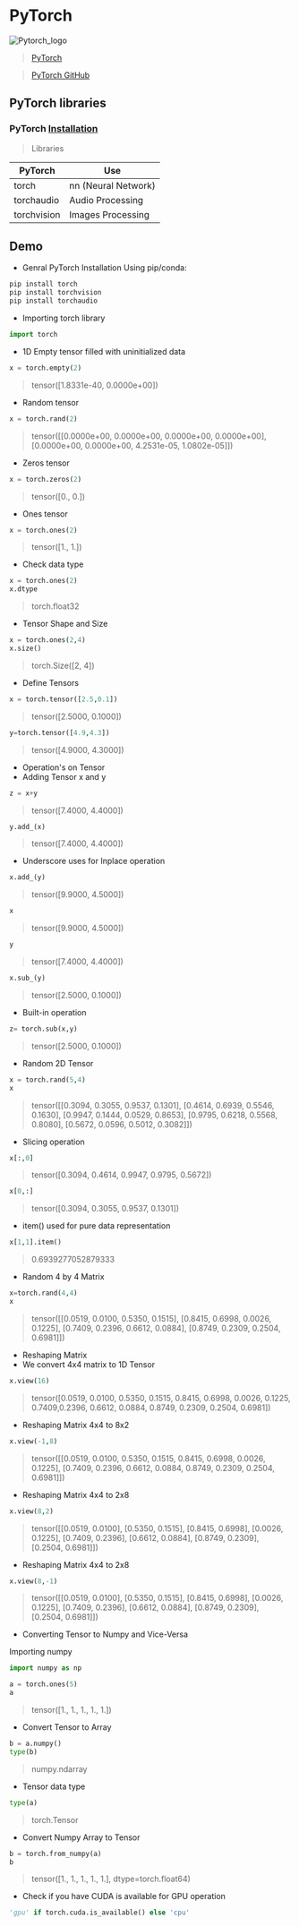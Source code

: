 # PyTorch


![Pytorch_logo](https://user-images.githubusercontent.com/58439868/133604410-de7e686c-c683-4239-8020-616b8cc304cb.png)


>[PyTorch](https://pytorch.org/)

>[PyTorch GitHub](https://github.com/pytorch/pytorch)

## PyTorch libraries 

### PyTorch [Installation](https://pytorch.org/get-started/locally/)

>Libraries

PyTorch         |      Use
--------------- |---------------
torch           |     nn (Neural Network)
torchaudio      |     Audio Processing
torchvision     |     Images Processing


## Demo
- Genral PyTorch Installation Using pip/conda:
```python
pip install torch
pip install torchvision
pip install torchaudio
```
- Importing torch library

```python
import torch
```
- 1D Empty tensor filled with uninitialized data

```python
x = torch.empty(2)
```
> tensor([1.8331e-40, 0.0000e+00])


- Random tensor

```python
x = torch.rand(2)
```
>tensor([[0.0000e+00, 0.0000e+00, 0.0000e+00, 0.0000e+00],
        [0.0000e+00, 0.0000e+00, 4.2531e-05, 1.0802e-05]])

- Zeros tensor

```python
x = torch.zeros(2)
```
>tensor([0., 0.])

- Ones tensor
```python
x = torch.ones(2)
```
>tensor([1., 1.])

- Check data type

```python
x = torch.ones(2)
x.dtype
```
>torch.float32

- Tensor Shape and Size
```python
x = torch.ones(2,4)
x.size()
```
>torch.Size([2, 4])

- Define Tensors
```python
x = torch.tensor([2.5,0.1])
```
>tensor([2.5000, 0.1000])

```python
y=torch.tensor([4.9,4.3])
```
>tensor([4.9000, 4.3000])

- Operation's on Tensor
- Adding Tensor x and y
```python
z = x+y
```
>tensor([7.4000, 4.4000])


```python
y.add_(x)
```
>tensor([7.4000, 4.4000])

- Underscore uses for Inplace operation
```python
x.add_(y)
```
>tensor([9.9000, 4.5000])


```python
x
```
>tensor([9.9000, 4.5000])
```python
y
```
>tensor([7.4000, 4.4000]) 

```python
x.sub_(y)
```
> tensor([2.5000, 0.1000])

- Built-in operation
```python
z= torch.sub(x,y)
```
>tensor([2.5000, 0.1000])

- Random 2D Tensor

```python
x = torch.rand(5,4)
x
```
>tensor([[0.3094, 0.3055, 0.9537, 0.1301],
        [0.4614, 0.6939, 0.5546, 0.1630],
        [0.9947, 0.1444, 0.0529, 0.8653],
        [0.9795, 0.6218, 0.5568, 0.8080],
        [0.5672, 0.0596, 0.5012, 0.3082]])
   
  
- Slicing operation
```python
x[:,0]
```
> tensor([0.3094, 0.4614, 0.9947, 0.9795, 0.5672])


```python
x[0,:]
```
> tensor([0.3094, 0.3055, 0.9537, 0.1301])

- item() used for pure data representation
```python
x[1,1].item()
```
> 0.6939277052879333

- Random 4 by 4 Matrix
```python
x=torch.rand(4,4)
x
```
> tensor([[0.0519, 0.0100, 0.5350, 0.1515],
        [0.8415, 0.6998, 0.0026, 0.1225],
        [0.7409, 0.2396, 0.6612, 0.0884],
        [0.8749, 0.2309, 0.2504, 0.6981]])
        

- Reshaping Matrix
- We convert 4x4 matrix to 1D Tensor
```python
x.view(16)
```
>tensor([0.0519, 0.0100, 0.5350, 0.1515, 0.8415, 0.6998, 0.0026, 0.1225,
          0.7409,0.2396, 0.6612, 0.0884, 0.8749, 0.2309, 0.2504, 0.6981])
        
- Reshaping Matrix 4x4 to 8x2  
```python
x.view(-1,8)
```
> tensor([[0.0519, 0.0100, 0.5350, 0.1515, 0.8415, 0.6998, 0.0026, 0.1225],
          [0.7409, 0.2396, 0.6612, 0.0884, 0.8749, 0.2309, 0.2504, 0.6981]])

- Reshaping Matrix 4x4 to 2x8
```python
x.view(8,2)
```
>tensor([[0.0519, 0.0100],
        [0.5350, 0.1515],
        [0.8415, 0.6998],
        [0.0026, 0.1225],
        [0.7409, 0.2396],
        [0.6612, 0.0884],
        [0.8749, 0.2309],
        [0.2504, 0.6981]])



- Reshaping Matrix 4x4 to 2x8
```python
x.view(8,-1)
```
> tensor([[0.0519, 0.0100],
        [0.5350, 0.1515],
        [0.8415, 0.6998],
        [0.0026, 0.1225],
        [0.7409, 0.2396],
        [0.6612, 0.0884],
        [0.8749, 0.2309],
        [0.2504, 0.6981]])




- Converting Tensor to Numpy and Vice-Versa

Importing numpy

```python
import numpy as np
```

```python
a = torch.ones(5)
a
```
>tensor([1., 1., 1., 1., 1.])

- Convert Tensor to Array
```python
b = a.numpy()
type(b)
```
> numpy.ndarray

- Tensor data type
```python
type(a)
```
> torch.Tensor

- Convert Numpy Array to Tensor

```python
b = torch.from_numpy(a)
b
```
> tensor([1., 1., 1., 1., 1.], dtype=torch.float64)


- Check if you have CUDA is available for GPU operation
```python
'gpu' if torch.cuda.is_available() else 'cpu'

```




